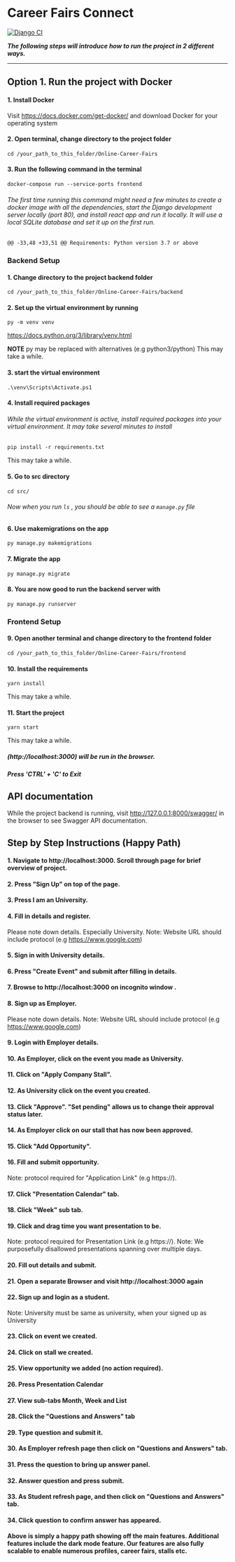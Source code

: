 

# Career Fairs Connect

[![Django CI](https://github.com/af-af/Online-Careers-Fair/actions/workflows/django.yml/badge.svg)](https://github.com/af-af/Online-Careers-Fair/actions/workflows/django.yml)

***The following steps will introduce how to run the project in 2 different ways.*** 

___
## Option 1. Run the project with Docker

#### 1. Install Docker 

Visit https://docs.docker.com/get-docker/ and download Docker for your operating system

#### 2. Open terminal, change directory to the project folder
    cd /your_path_to_this_folder/Online-Career-Fairs

#### 3. Run the following command in the terminal

    docker-compose run --service-ports frontend

###### The first time running this command might need a few minutes to create a docker image with all the dependencies, start the Django development server locally (port 80), and install react app and run it locally. It will use a local SQLite database and set it up on the first run.

	@@ -33,48 +33,51 @@ Requirements: Python version 3.7 or above

### Backend Setup

#### 1. Change directory to the project backend folder
    cd /your_path_to_this_folder/Online-Career-Fairs/backend

#### 2. Set up the virtual environment by running
    py -m venv venv
https://docs.python.org/3/library/venv.html

**NOTE** py may be replaced with alternatives (e.g python3/python)
This may take a while.

#### 3. start the virtual environment

    .\venv\Scripts\Activate.ps1

#### 4. Install required packages

###### While the virtual environment is active, install required packages into your virtual environment. It may take several minutes to install

    pip install -r requirements.txt

This may take a while.

#### 5. Go to src directory
    cd src/
###### Now when you run ```ls``` , you should be able to see a ```manage.py``` file

#### 6. Use makemigrations on the app
    py manage.py makemigrations

#### 7. Migrate the app
    py manage.py migrate

#### 8. You are now good to run the backend server with
    py manage.py runserver

### Frontend Setup 

#### 9. Open another terminal and change directory to the frontend folder

    cd /your_path_to_this_folder/Online-Career-Fairs/frontend

#### 10. Install the requirements

    yarn install
This may take a while.

#### 11. Start the project

    yarn start
This may take a while.

##### (http://localhost:3000) will be run in the browser.

##### Press 'CTRL' + 'C' to Exit

## API documentation

While the project backend is running, visit http://127.0.0.1:8000/swagger/ in the browser to see Swagger API documentation.

## Step by Step Instructions (Happy Path)

#### 1. Navigate to http://localhost:3000. Scroll through page for brief overview of project. 

#### 2. Press "Sign Up" on top of the page.

#### 3. Press I am an University.

#### 4. Fill in details and register.
Please note down details. Especially University.
Note: Website URL should include protocol (e.g https://www.google.com)

#### 5. Sign in with University details.

#### 6. Press "Create Event" and submit after filling in details. 

#### 7. Browse to http://localhost:3000 on incognito window .

#### 8. Sign up as Employer.
Please note down details.
Note: Website URL should include protocol (e.g https://www.google.com)

#### 9. Login with Employer details.

#### 10. As Employer, click on the event you made as University.

#### 11. Click on "Apply Company Stall".

#### 12. As University click on the event you created.

#### 13. Click "Approve". "Set pending" allows us to change their approval status later.

#### 14. As Employer click on our stall that has now been approved.

#### 15. Click "Add Opportunity".

#### 16. Fill and submit opportunity. 	
Note: protocol required for "Application Link" (e.g https://).

#### 17. Click "Presentation Calendar" tab.

#### 18. Click "Week" sub tab.

#### 19. Click and drag time you want presentation to be.
Note: protocol required for Presentation Link (e.g https://).
Note: We purposefully disallowed presentations spanning over multiple days.

#### 20. Fill out details and submit.

#### 21. Open a separate Browser and visit http://localhost:3000 again

#### 22. Sign up and login as a student.
Note: University must be same as university, when your signed up as University

#### 23. Click on event we created.

#### 24. Click on stall we created.

#### 25. View opportunity we added (no action required).

#### 26. Press Presentation Calendar

#### 27. View sub-tabs Month, Week and List	

#### 28. Click the "Questions and Answers" tab

#### 29. Type question and submit it.

#### 30. As Employer refresh page then click on "Questions and Answers" tab.
#### 31. Press the question to bring up answer panel.

#### 32. Answer question and press submit.

#### 33. As Student refresh page, and then click on "Questions and Answers" tab.

#### 34. Click question to confirm answer has appeared.

#### Above is simply a happy path showing off the main features. Additional features include the dark mode feature. Our features are also fully scalable to enable numerous profiles, career fairs, stalls etc.
